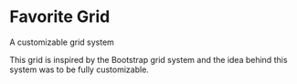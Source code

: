 # Favorite Grid
A customizable grid system


This grid is inspired by the Bootstrap grid system and the idea behind this system was to be fully customizable.
